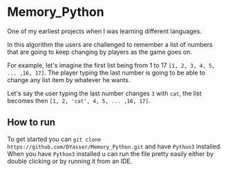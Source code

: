 # Memory_Python
One of my earliest projects when I was learning different languages.

In this algorithm the users are challenged to remember a list of numbers that are going to keep changing by players as the game goes on.

For example, let's imagine the first list being from 1 to 17 `[1, 2, 3, 4, 5, ... ,16, 17]`. The player typing the last number is going to be able to change any list item by whatever he wants. 

Let's say the user typing the last number changes `3` with `cat`, the list becomes then `[1, 2, 'cat', 4, 5, ... ,16, 17]`.

## How to run

To get started you can `git clone  https://github.com/DYasser/Memory_Python.git` and have `Python3` installed. When you have `Python3` installed u can run the file pretty easily either by double clicking or by running it from an IDE.
